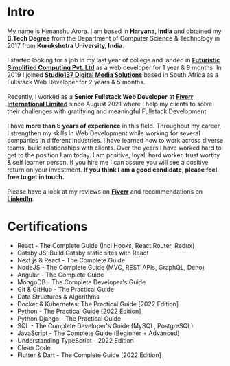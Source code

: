 
# Intro

My name is Himanshu Arora. I am based in **Haryana, India** and obtained my **B.Tech Degree** from the Department of Computer Science & Technology in 2017 from **Kurukshetra University, India**.
<br /><br />
I started looking for a job in my last year of college and landed in **[Futuristic Simplified Computing Pvt. Ltd](https://www.fsc.co.in/)** as a web developer for 1 year & 9 months. In 2019 I joined **[Studio137 Digital Media Solutions](https://studio137.co.za/)** based in South Africa as a Fullstack Web Developer for 2 years & 5 months.
<br /><br />
Recently, I worked as a **Senior Fullstack Web Developer** at [**Fiverr International Limited**](https://www.fiverr.com/himanshu_arora1) since August 2021 where I help my clients to solve their challenges with gratifying and meaningful Fullstack Development. <!-- Also I work as a freelancer at [**Fiverr International Limited**](https://www.fiverr.com/himanshu_arora1) since 2019. -->
<br /><br />
I have **more than 6 years of experience** in this field. Throughout my career, I strengthen my skills in Web Development while working for several companies in different industries. I have learned how to work across diverse teams, build relationships with clients. Over the years I have worked hard to get to the position I am today. I am positive, loyal, hard worker, trust worthy & self learner person. If you hire me I can assure you will see a positive return on your investment. **If you think I am a good candidate, please feel free to get in touch.**
<br /><br />
Please have a look at my reviews on **[Fiverr](https://www.fiverr.com/himanshu_arora1)** and recommendations on **[LinkedIn](https://www.linkedin.com/in/himanshu-1012/)**. 

# Certifications

- React - The Complete Guide (Incl Hooks, React Router, Redux)
- Gatsby JS: Build Gatsby static sites with React
- Next.js & React - The Complete Guide
- NodeJS - The Complete Guide (MVC, REST APIs, GraphQL, Deno)
- Angular - The Complete Guide
- MongoDB - The Complete Developer's Guide
- Git & GitHub - The Practical Guide
- Data Structures & Algorithms
- Docker & Kubernetes: The Practical Guide [2022 Edition]
- Python - The Practical Guide [2022 Edition]
- Python Django - The Practical Guide
- SQL - The Complete Developer's Guide (MySQL, PostgreSQL)
- JavaScript - The Complete Guide (Beginner + Advanced)
- Understanding TypeScript - 2022 Edition
- Clean Code
- Flutter & Dart - The Complete Guide [2022 Edition]
